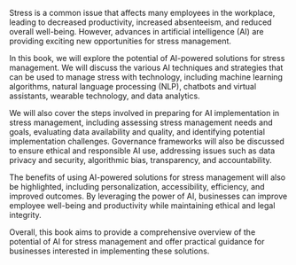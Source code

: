 
Stress is a common issue that affects many employees in the workplace, leading to decreased productivity, increased absenteeism, and reduced overall well-being. However, advances in artificial intelligence (AI) are providing exciting new opportunities for stress management.

In this book, we will explore the potential of AI-powered solutions for stress management. We will discuss the various AI techniques and strategies that can be used to manage stress with technology, including machine learning algorithms, natural language processing (NLP), chatbots and virtual assistants, wearable technology, and data analytics.

We will also cover the steps involved in preparing for AI implementation in stress management, including assessing stress management needs and goals, evaluating data availability and quality, and identifying potential implementation challenges. Governance frameworks will also be discussed to ensure ethical and responsible AI use, addressing issues such as data privacy and security, algorithmic bias, transparency, and accountability.

The benefits of using AI-powered solutions for stress management will also be highlighted, including personalization, accessibility, efficiency, and improved outcomes. By leveraging the power of AI, businesses can improve employee well-being and productivity while maintaining ethical and legal integrity.

Overall, this book aims to provide a comprehensive overview of the potential of AI for stress management and offer practical guidance for businesses interested in implementing these solutions.

